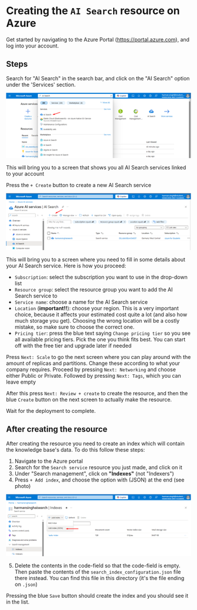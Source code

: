 # Creating the `AI Search` resource on Azure

Get started by navigating to the Azure Portal (<https://portal.azure.com>), and log into your account.

## Steps

Search for "AI Search" in the search bar, and click on the "AI Search" option under the 'Services' section.

![1_SearchBar](./images/1_SearchBar.png)

This will bring you to a screen that shows you all AI Search services linked to your account

Press the `+ Create` button to create a new AI Search service

![2_Create](./images/2_Create.png)

This will bring you to a screen where you need to fill in some details about your AI Search service. Here is how you proceed:

- `Subscription`: select the subscription you want to use in the drop-down list
- `Resource group`: select the resource group you want to add the AI Search service to
- `Service name`: choose a name for the AI Search service
- `Location` (**important!!**): choose your region. This is a very important choice, because it affects your estimated cost quite a lot (and also how much storage you get). Choosing the wrong location will be a costly mistake, so make sure to choose the correct one.
- `Pricing tier`: press the blue text saying `Change pricing tier` so you see all available pricing tiers. Pick the one you think fits best. You can start off with the free tier and upgrade later if needed

Press `Next: Scale` to go the next screen where you can play around with the amount of replicas and partitions. Change these according to what your company requires. Proceed by pressing `Next: Networking` and choose either Public or Private. Followed by pressing `Next: Tags`, which you can leave empty

After this press `Next: Review + create` to create the resource, and then the blue `Create` button on the next screen to actually make the resource.

Wait for the deployment to complete.

## After creating the resource

After creating the resource you need to create an index which will contain the knowledge base's data. To do this follow these steps:

1. Navigate to the Azure portal
2. Search for the `Search service` resource you just made, and click on it
3. Under "Search management", click on **"Indexes"** (not "Indexers")
4. Press `+ Add index`, and choose the option with (JSON) at the end (see photo)

![3_CreateIndex](./images/3_CreateIndex.png)

<!-- markdownlint-disable MD029 -->
5. Delete the contents in the code-field so that the code-field is empty. Then paste the contents of the `search_index_configuration.json` file there instead. You can find this file in this directory (it's the file ending on `.json`)

Pressing the blue `Save` button should create the index and you should see it in the list.
